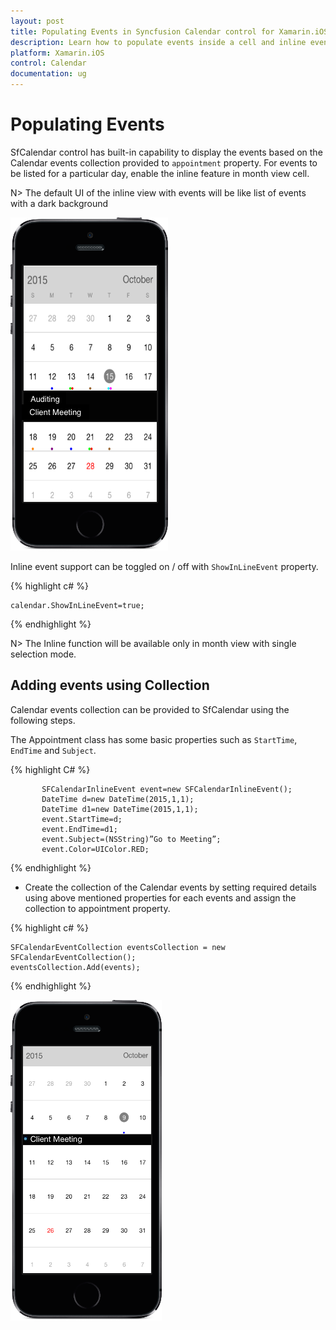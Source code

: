 ```yaml
---
layout: post
title: Populating Events in Syncfusion Calendar control for Xamarin.iOS
description: Learn how to populate events inside a cell and inline events descriptions
platform: Xamarin.iOS
control: Calendar
documentation: ug
---
```


# Populating Events

SfCalendar control has built-in capability to display the events based on the Calendar events collection provided to `appointment` property. For events to be listed for a particular day, enable the inline feature in month view cell.

N> The default UI of the inline view with events will be like list of events with a dark background

![](images/inline_events.png)                                        


Inline event support can be toggled on / off with `ShowInLineEvent` property.

{% highlight c# %}

	calendar.ShowInLineEvent=true;

{% endhighlight %}

N> The Inline function will be available only in month view with single selection mode.

## Adding events using Collection

Calendar events collection can be provided to SfCalendar using the following steps.

The Appointment class has some basic properties such as `StartTime`, `EndTime` and `Subject`.

{% highlight C# %}
		   
		   SFCalendarInlineEvent event=new SFCalendarInlineEvent();
           DateTime d=new DateTime(2015,1,1);
           DateTime d1=new DateTime(2015,1,1);
           event.StartTime=d;
           event.EndTime=d1;
           event.Subject=(NSString)”Go to Meeting”;
           event.Color=UIColor.RED;
		   
{% endhighlight %}

* Create the collection of the Calendar events by setting required details using above mentioned properties for each events and assign the collection to appointment property.

{% highlight c# %}

	SFCalendarEventCollection eventsCollection = new SFCalendarEventCollection();
	eventsCollection.Add(events);
	
{% endhighlight %}

![](images/inline_event.png)                                        



